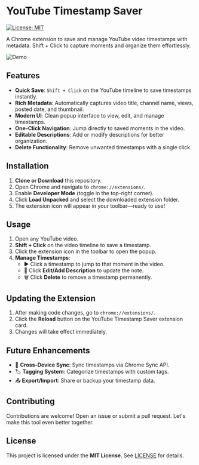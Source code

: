 # YouTube Timestamp Saver

[![License: MIT](https://img.shields.io/badge/License-MIT-yellow.svg)](https://opensource.org/licenses/MIT)

A Chrome extension to save and manage YouTube video timestamps with metadata. Shift + Click to capture moments and organize them effortlessly.

![Demo](demo.gif) <!-- Replace with actual demo GIF/path if available -->

## Features

- **Quick Save**: `Shift + Click` on the YouTube timeline to save timestamps instantly.
- **Rich Metadata**: Automatically captures video title, channel name, views, posted date, and thumbnail.
- **Modern UI**: Clean popup interface to view, edit, and manage timestamps.
- **One-Click Navigation**: Jump directly to saved moments in the video.
- **Editable Descriptions**: Add or modify descriptions for better organization.
- **Delete Functionality**: Remove unwanted timestamps with a single click.

## Installation

1. **Clone or Download** this repository.
2. Open Chrome and navigate to `chrome://extensions/`.
3. Enable **Developer Mode** (toggle in the top-right corner).
4. Click **Load Unpacked** and select the downloaded extension folder.
5. The extension icon will appear in your toolbar—ready to use!

## Usage

1. Open any YouTube video.
2. **Shift + Click** on the video timeline to save a timestamp.
3. Click the extension icon in the toolbar to open the popup.
4. **Manage Timestamps**:
   - ▶️ Click a timestamp to jump to that moment in the video.
   - 📝 Click **Edit/Add Description** to update the note.
   - 🗑️ Click **Delete** to remove a timestamp permanently.

## Updating the Extension

1. After making code changes, go to `chrome://extensions/`.
2. Click the **Reload** button on the YouTube Timestamp Saver extension card.
3. Changes will take effect immediately.

## Future Enhancements

- 🔄 **Cross-Device Sync**: Sync timestamps via Chrome Sync API.
- 🏷️ **Tagging System**: Categorize timestamps with custom tags.
- 📤 **Export/Import**: Share or backup your timestamp data.

## Contributing

Contributions are welcome! Open an issue or submit a pull request. Let's make this tool even better together.

## License

This project is licensed under the **MIT License**. See [LICENSE](LICENSE) for details.
